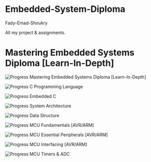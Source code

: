 # Embedded-System-Diploma
Fady-Emad-Shoukry

All my project & assignments. 
# Mastering Embedded Systems Diploma [Learn-In-Depth]

![Progress](https://progress-bar.dev/80/?title=progress)
 Mastering Embedded Systems Diploma [Learn-In-Depth]

![Progress](https://progress-bar.dev/100/?title=completed)
C Programming Language

![Progress](https://progress-bar.dev/100/?title=completed)
Embedded C

![Progress](https://progress-bar.dev/100/?title=completed)
System Architecture

![Progress](https://progress-bar.dev/100/?title=completed)
Data Structure

![Progress](https://progress-bar.dev/100/?title=completed)
MCU Fundamentals [AVR/ARM]

![Progress](https://progress-bar.dev/100/?title=completed)
MCU Essential Peripherals  [AVR/ARM]

![Progress](https://progress-bar.dev/100/?title=completed)
MCU Interfacing  [AVR/ARM]

![Progress](https://progress-bar.dev/100/?title=completed)
MCU Timers & ADC
